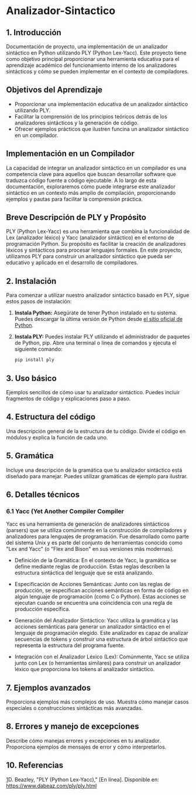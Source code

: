 # Analizador-Sintactico

## 1. Introducción

Documentación de proyecto, una implementación de un analizador sintáctico en Python utilizando PLY (Python Lex-Yacc). Este proyecto tiene como objetivo principal proporcionar una herramienta educativa para el aprendizaje académico del funcionamiento interno de los analizadores sintácticos y cómo se pueden implementar en el contexto de compiladores.

## Objetivos del Aprendizaje
- Proporcionar una implementación educativa de un analizador sintáctico utilizando PLY.
- Facilitar la comprensión de los principios teóricos detrás de los analizadores sintácticos y la generación de código.
- Ofrecer ejemplos prácticos que ilustren funcina un analizador sintáctico en un compilador.

## Implementación en un Compilador
La capacidad de integrar un analizador sintáctico en un compilador es una competencia clave para aquellos que buscan desarrollar software que traduzca código fuente a código ejecutable. A lo largo de esta documentación, exploraremos cómo puede integrarse este analizador sintáctico en un contexto más amplio de compilación, proporcionando ejemplos y pautas para facilitar la comprensión práctica.

## Breve Descripción de PLY y Propósito
PLY (Python Lex-Yacc) es una herramienta que combina la funcionalidad de Lex (analizador léxico) y Yacc (analizador sintáctico) en el entorno de programación Python. Su propósito es facilitar la creación de analizadores léxicos y sintácticos para procesar lenguajes formales. En este proyecto, utilizamos PLY para construir un analizador sintáctico que pueda ser educativo y aplicado en el desarrollo de compiladores.

## 2. Instalación
Para comenzar a utilizar nuestro analizador sintáctico basado en PLY, sigue estos pasos de instalación:

1. **Instala Python:**
   Asegúrate de tener Python instalado en tu sistema. Puedes descargar la última versión de Python desde [el sitio oficial de Python](https://www.python.org/downloads/).

2. **Instala PLY:**
   Puedes instalar PLY utilizando el administrador de paquetes de Python, pip. Abre una terminal o línea de comandos y ejecuta el siguiente comando:
   ```bash
   pip install ply

## 3. Uso básico
Ejemplos sencillos de cómo usar tu analizador sintáctico. Puedes incluir fragmentos de código y explicaciones paso a paso.

## 4. Estructura del código
Una descripción general de la estructura de tu código. Divide el código en módulos y explica la función de cada uno.

## 5. Gramática
Incluye una descripción de la gramática que tu analizador sintáctico está diseñado para manejar. Puedes utilizar gramáticas de ejemplo para ilustrar.

## 6. Detalles técnicos
### 6.1 Yacc (Yet Another Compiler Compiler
Yacc es una herramienta de generación de analizadores sintácticos (parsers) que se utiliza comúnmente en la construcción de compiladores y analizadores para lenguajes de programación. Fue desarrollado como parte del sistema Unix y es parte del conjunto de herramientas conocido como "Lex and Yacc" (o "Flex and Bison" en sus versiones más modernas).

* Definición de la Gramática: En el contexto de Yacc, la gramática se define mediante reglas de producción. Estas reglas describen la estructura sintáctica del lenguaje que se está analizando.

* Especificación de Acciones Semánticas: Junto con las reglas de producción, se especifican acciones semánticas en forma de código en algún lenguaje de programación (como C o Python). Estas acciones se ejecutan cuando se encuentra una coincidencia con una regla de producción específica.

* Generación del Analizador Sintáctico: Yacc utiliza la gramática y las acciones semánticas para generar un analizador sintáctico en el lenguaje de programación elegido. Este analizador es capaz de analizar secuencias de tokens y construir una estructura de árbol sintáctico que representa la estructura del programa fuente.

* Integración con el Analizador Léxico (Lex): Comúnmente, Yacc se utiliza junto con Lex (o herramientas similares) para construir un analizador léxico que proporciona los tokens al analizador sintáctico.

## 7. Ejemplos avanzados
Proporciona ejemplos más complejos de uso. Muestra cómo manejar casos especiales o construcciones sintácticas más avanzadas.

## 8. Errores y manejo de excepciones
Describe cómo manejas errores y excepciones en tu analizador. Proporciona ejemplos de mensajes de error y cómo interpretarlos.

## 10. Referencias

[1](https://www.dabeaz.com/ply/ply.html)D. Beazley, "PLY (Python Lex-Yacc)," [En línea]. Disponible en: https://www.dabeaz.com/ply/ply.html

